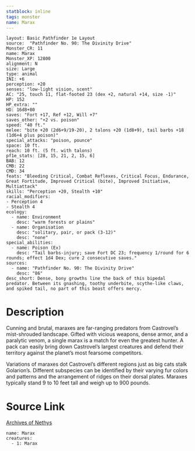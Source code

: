 ```yaml
---
statblock: inline
tags: monster
name: Marax
---
```

```statblock
layout: Basic Pathfinder 1e Layout
source:  "Pathfinder No. 90: The Divinity Drive"
Monster_CR: 11
name: Marax
Monster_XP: 12800
alignment: N
size: Large
type: animal
INI: +6
perception: +20
senses: "low-light vision, scent"
AC: "25, touch 11, flat-footed 23 (dex +2, natural +14, size -1)"
HP: 152
HP_extra: ""
HD: 16d8+80
saves: "Fort +17, Ref +12, Will +7"
saves_other: "+2 vs. poison"
speed: "40 ft."
melee: "bite +20 (2d6+9/19-20), 2 talons +20 (1d8+9), tail barbs +18 (1d6+4 plus poison)"
special_attacks: "poison, pounce"
space: 10 ft.
reach: 10 ft. (5 ft. with talons)
pf1e_stats: [28, 15, 21, 2, 15, 6]
BAB: 12
CMB: 22
CMD: 34
feats: "Bleeding Critical, Combat Reflexes, Critical Focus, Endurance, Great Fortitude, Improved Critical (bite), Improved Initiative, Multiattack"
skills: "Perception +20, Stealth +10"
racial_modifiers:
- Perception 4
- Stealth 4
ecology:
  - name: Environment
    desc: "warm forests or plains"
  - name: Organisation
    desc: "solitary, pair, or pack (3-12)"
    desc: "none"
special_abilities:
  - name: Poison (Ex)
    desc: "Tail barbs-injury; save Fort DC 23; frequency 1/round for 6 rounds; effect 1d4 Dex; cure 2 consecutive saves."
sources:
  - name: "Pathfinder No. 90: The Divinity Drive"
    desc: "86"
desc_short: Dense, bony growths line the back of this bipedal predator. Between its gnashing, toothy underbite, scythe-like claws, and spiked tail, no part of this beast offers mercy.
```
# Description
Cunning and brutal, maraxes are far-ranging predators from Castrovel’s mist-shrouded landscape. Gifted with vicious weapons, dense armor, and a paralytic venom, a single marax is a match for even the greatest hunter. A pack can easily bring down Castrovel’s largest creatures and defend their territory against the planet’s most fearsome competitors.

Variations of maraxes dot Castrovel’s different regions just as big cats stalk Golarion’s. Different subspecies can be identified by their varying fur colors and patterns and the arrangement of ridges on their dorsal plates. Maraxes typically stand 9 to 10 feet tall and weigh up to 900 pounds.
# Source Link
[Archives of Nethys](https://aonprd.com/MonsterDisplay.aspx?ItemName=Marax)
```encounter-table
name: Marax
creatures:
  - 1: Marax
```
